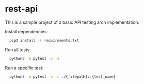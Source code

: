 
# rest-api
This is a sample project of a basic API testing arch implementation. 

Install dependencies: 

```bash
  pip3 install -r requirements.txt
```

Run all tests:

```bash
  python3 -m pytest -v -s    
```

Run a specific test:

```bash
  python3 -m pytest -v -s ./{filepath}::{test_name}
